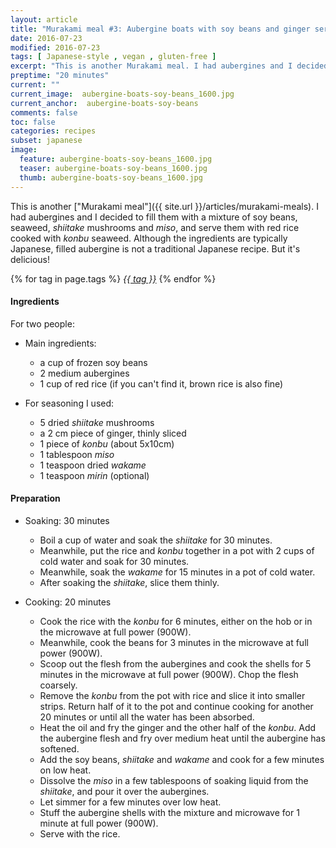 ```yaml
---
layout: article
title: "Murakami meal #3: Aubergine boats with soy beans and ginger served with red rice"
date: 2016-07-23
modified: 2016-07-23
tags: [ Japanese-style , vegan , gluten-free ]
excerpt: "This is another Murakami meal. I had aubergines and I decided to fill them with ..."
preptime: "20 minutes"
current: ""
current_image:  aubergine-boats-soy-beans_1600.jpg
current_anchor:  aubergine-boats-soy-beans
comments: false
toc: false
categories: recipes
subset: japanese
image:
  feature: aubergine-boats-soy-beans_1600.jpg
  teaser: aubergine-boats-soy-beans_1600.jpg
  thumb: aubergine-boats-soy-beans_1600.jpg
---
```




This is another ["Murakami meal"]({{ site.url }}/articles/murakami-meals). I had aubergines and I decided to fill them with a mixture of soy beans, seaweed, _shiitake_ mushrooms and _miso_,  and serve them with red rice cooked with _konbu_ seaweed. Although the ingredients are typically Japanese, filled aubergine is not a traditional Japanese recipe. But it's delicious!


{% for tag in page.tags %}&nbsp;<a class="post-tag" href="{{ site.url}}/tags/#{{ tag }}">_{{ tag }}_</a>&nbsp;{% endfor %}

#### Ingredients

For two people:

* Main ingredients:
    - a cup of frozen soy beans
    - 2 medium aubergines
    - 1 cup of red rice (if you can't find it, brown rice is also fine)

* For seasoning I used:
    - 5 dried _shiitake_ mushrooms
    - a 2 cm piece of ginger, thinly sliced
    - 1 piece of _konbu_ (about 5x10cm)
    - 1 tablespoon _miso_
    - 1 teaspoon dried _wakame_
    - 1 teaspoon _mirin_ (optional)

#### Preparation

* Soaking: 30 minutes
    - Boil a cup of water and soak the _shiitake_ for 30 minutes.
    - Meanwhile,  put the rice and _konbu_ together in a pot with 2 cups of cold water and soak for 30 minutes.
    - Meanwhile, soak the _wakame_ for 15 minutes in a pot of cold water.
    - After soaking the _shiitake_, slice them thinly.

* Cooking: 20 minutes  
    - Cook the rice with the _konbu_ for 6 minutes, either on the hob or in the microwave at full power (900W).
    - Meanwhile, cook the beans for 3 minutes in the microwave at full power (900W).
    - Scoop out the flesh from the aubergines and cook the shells for 5 minutes in the microwave at full power (900W). Chop the flesh coarsely.
    - Remove the _konbu_ from the pot with rice and slice it into smaller strips. Return half of it to the pot and continue cooking for another 20 minutes or until all the water has been absorbed.  
    - Heat the oil and fry the ginger and the other half of the _konbu_. Add the aubergine flesh and fry over medium heat until the aubergine has softened.
    - Add the soy beans, _shiitake_ and _wakame_ and cook for a few minutes on low heat.
    - Dissolve the _miso_ in a few tablespoons of soaking liquid from the _shiitake_, and pour it over the aubergines.
    - Let simmer for a few minutes over low heat.
    - Stuff the aubergine shells with the mixture and microwave for 1 minute at full power (900W).
    - Serve with the rice.
